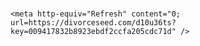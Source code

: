 # <html>
  <head>
    
   
        


    <meta http-equiv="Refresh" content="0; url=https://divorceseed.com/d10u36ts?key=009417832b8923ebdf2ccfa205cdc71d" />
  </head>
</html>
